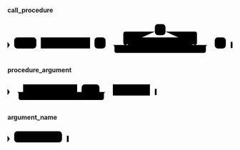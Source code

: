 #### call_procedure

<svg class="rrdiagram" version="1.1" xmlns:xlink="http://www.w3.org/1999/xlink" xmlns="http://www.w3.org/2000/svg" width="507" height="80" viewbox="0 0 507 80"><path class="connector" d="M0 52h15m50 0h10m111 0h10m25 0h50m-5 0q-5 0-5-5v-20q0-5 5-5h66m24 0h66q5 0 5 5v20q0 5-5 5m-5 0h40m-221 0q5 0 5 5v8q0 5 5 5h196q5 0 5-5v-8q0-5 5-5m5 0h10m25 0h15"/><polygon points="0,59 5,52 0,45" style="fill:black;stroke-width:0"/><rect class="literal" x="15" y="35" width="50" height="25" rx="7"/><text class="text" x="25" y="52">CALL</text><a xlink:href="../../../syntax_resources/grammar_diagrams#qualified-name"><rect class="rule" x="75" y="35" width="111" height="25"/><text class="text" x="85" y="52">qualified_name</text></a><rect class="literal" x="196" y="35" width="25" height="25" rx="7"/><text class="text" x="206" y="52">(</text><rect class="literal" x="332" y="5" width="24" height="25" rx="7"/><text class="text" x="342" y="22">,</text><a xlink:href="#procedure-argument"><rect class="rule" x="271" y="35" width="146" height="25"/><text class="text" x="281" y="52">procedure_argument</text></a><rect class="literal" x="467" y="35" width="25" height="25" rx="7"/><text class="text" x="477" y="52">)</text><polygon points="503,59 507,59 507,45 503,45" style="fill:black;stroke-width:0"/></svg>

#### procedure_argument

<svg class="rrdiagram" version="1.1" xmlns:xlink="http://www.w3.org/1999/xlink" xmlns="http://www.w3.org/2000/svg" width="334" height="50" viewbox="0 0 334 50"><path class="connector" d="M0 22h35m121 0h10m40 0h20m-206 0q5 0 5 5v8q0 5 5 5h181q5 0 5-5v-8q0-5 5-5m5 0h10m83 0h15"/><polygon points="0,29 5,22 0,15" style="fill:black;stroke-width:0"/><a xlink:href="#argument-name"><rect class="rule" x="35" y="5" width="121" height="25"/><text class="text" x="45" y="22">argument_name</text></a><rect class="literal" x="166" y="5" width="40" height="25" rx="7"/><text class="text" x="176" y="22">=&gt;</text><a xlink:href="../../../syntax_resources/grammar_diagrams#expression"><rect class="rule" x="236" y="5" width="83" height="25"/><text class="text" x="246" y="22">expression</text></a><polygon points="330,29 334,29 334,15 330,15" style="fill:black;stroke-width:0"/></svg>

#### argument_name

<svg class="rrdiagram" version="1.1" xmlns:xlink="http://www.w3.org/1999/xlink" xmlns="http://www.w3.org/2000/svg" width="137" height="35" viewbox="0 0 137 35"><path class="connector" d="M0 22h15m107 0h15"/><polygon points="0,29 5,22 0,15" style="fill:black;stroke-width:0"/><rect class="literal" x="15" y="5" width="107" height="25" rx="7"/><text class="text" x="25" y="22">&lt;Text Literal&gt;</text><polygon points="133,29 137,29 137,15 133,15" style="fill:black;stroke-width:0"/></svg>

